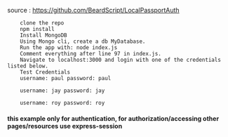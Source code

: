 source : https://github.com/BeardScript/LocalPassportAuth


        clone the repo
        npm install
        Install MongoDB
        Using Mongo cli, create a db MyDatabase.
        Run the app with: node index.js
        Comment everything after line 97 in index.js.
        Navigate to localhost:3000 and login with one of the credentials listed below.
        Test Credentials
        username: paul password: paul

        username: jay password: jay

        username: roy password: roy


#### this example only for authentication, for authorization/accessing other pages/resources use express-session

